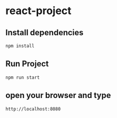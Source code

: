 # react-project

## Install dependencies 

`npm install`

## Run Project

`npm run start`

## open your browser and type

`http://localhost:8080`
